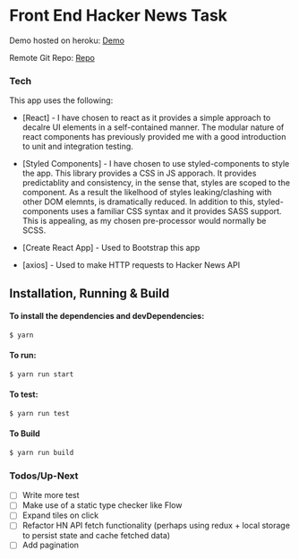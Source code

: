 # Front End Hacker News Task

Demo hosted on heroku: [Demo](https://sleepy-mesa-30516.herokuapp.com/)

Remote Git Repo: [Repo](https://github.com/Digiriku/hacker-news-front-end)

### Tech

This app uses the following:

- [React] - I have chosen to react as it provides a simple approach to decalre UI elements in a self-contained manner. The modular nature of react components has previously provided me with a good introduction to unit and integration testing.

- [Styled Components] - I have chosen to use styled-components to style the app. This library provides a CSS in JS apporach. It provides predictablity and consistency, in the sense that, styles are scoped to the component. As a result the likelhood of styles leaking/clashing with other DOM elemnts, is dramatically reduced. In addition to this, styled-components uses a familiar CSS syntax and it provides SASS support. This is appealing, as my chosen pre-processor would normally be SCSS.

- [Create React App] - Used to Bootstrap this app
- [axios] - Used to make HTTP requests to Hacker News API

## Installation, Running &amp; Build

#### To install the dependencies and devDependencies:

```sh
$ yarn
```

#### To run:

```sh
$ yarn run start
```

#### To test:

```sh
$ yarn run test
```

#### To Build

```sh
$ yarn run build
```

### Todos/Up-Next

- [ ] Write more test
- [ ] Make use of a static type checker like Flow
- [ ] Expand tiles on click
- [ ] Refactor HN API fetch functionality (perhaps using redux + local storage to persist state and cache fetched data)
- [ ] Add pagination
